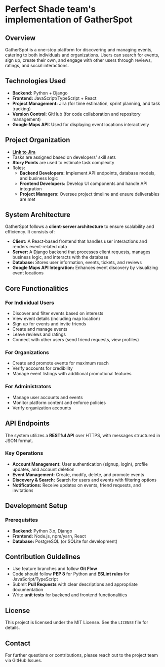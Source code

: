 # Perfect Shade team's implementation of GatherSpot

## Overview
GatherSpot is a one-stop platform for discovering and managing events, catering to both individuals and organizations. Users can search for events, sign up, create their own, and engage with other users through reviews, ratings, and social interactions.

## Technologies Used
- **Backend:** Python + Django
- **Frontend:** JavaScript/TypeScript + React
- **Project Management:** Jira (for time estimation, sprint planning, and task tracking)
- **Version Control:** GitHub (for code collaboration and repository management)
- **Google Maps API:** Used for displaying event locations interactively

## Project Organization
- **[Link to Jira](https://perfectshade.atlassian.net/jira/people)**
- Tasks are assigned based on developers' skill sets
- **Story Points** are used to estimate task complexity
- Roles:
  - **Backend Developers:** Implement API endpoints, database models, and business logic
  - **Frontend Developers:** Develop UI components and handle API integration
  - **Project Managers:** Oversee project timeline and ensure deliverables are met

## System Architecture
GatherSpot follows a **client-server architecture** to ensure scalability and efficiency. It consists of:
- **Client:** A React-based frontend that handles user interactions and renders event-related data
- **Server:** A Django backend that processes client requests, manages business logic, and interacts with the database
- **Database:** Stores user information, events, tickets, and reviews
- **Google Maps API Integration:** Enhances event discovery by visualizing event locations

## Core Functionalities
### For Individual Users
- Discover and filter events based on interests
- View event details (including map location)
- Sign up for events and invite friends
- Create and manage events
- Leave reviews and ratings
- Connect with other users (send friend requests, view profiles)

### For Organizations
- Create and promote events for maximum reach
- Verify accounts for credibility
- Manage event listings with additional promotional features

### For Administrators
- Manage user accounts and events
- Monitor platform content and enforce policies
- Verify organization accounts

## API Endpoints
The system utilizes a **RESTful API** over HTTPS, with messages structured in JSON format.

### Key Operations
- **Account Management:** User authentication (signup, login), profile updates, and account deletion
- **Event Management:** Create, modify, delete, and promote events
- **Discovery & Search:** Search for users and events with filtering options
- **Notifications:** Receive updates on events, friend requests, and invitations

## Development Setup
### Prerequisites
- **Backend:** Python 3.x, Django
- **Frontend:** Node.js, npm/yarn, React
- **Database:** PostgreSQL (or SQLite for development)

## Contribution Guidelines
- Use feature branches and follow **Git Flow**
- Code should follow **PEP 8** for Python and **ESLint rules** for JavaScript/TypeScript
- Submit **Pull Requests** with clear descriptions and appropriate documentation
- Write **unit tests** for backend and frontend functionalities

## License
This project is licensed under the MIT License. See the `LICENSE` file for details.

## Contact
For further questions or contributions, please reach out to the project team via GitHub Issues.

